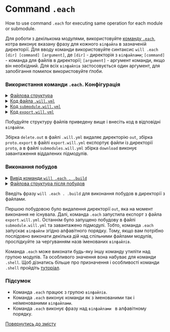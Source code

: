 # Command <code>.each</code>

How to use command <code>.each</code> for executing same operation for each module or submodule.

Для роботи з декількома модулями, використовуйте [команду `.each`](../concept/Command.md#Таблиця-команд-утиліти-willbe), котра виконує вказану фразу для кожного `вілфайла` в зазначеній директорії. Для вводу команди використовуйте синтаксис `will .each [dir] [command] [argument]`, де `[dir]` - директорія з `вілфайлами`; `[command]` - команда для файлів в директорії; `[argument]` - аргумент команди, якщо він необхідний. Для всіх `вілфайлів` застосовується один аргумент, для запобігання помилок використовуйте ґлоби. 

### Використання команди `.each`. Конфігурація

<details>
  <summary><u>Файлова структура</u></summary>

```  
named 
  ├── proto
  │     └── file.txt
  ├── submodule.will.yml
  ├── export.will.yml
  └── .will.yml       

```

</details>
<details>
    <summary><u>Код файла <code>.will.yml</code></u></summary>

```yaml
about :

  name : deleteOut
  description : "To test .each command"

path :

  fileToDelete :
    path : 'out'

step  :

  delete.out :
    inherit : predefined.delete
    filePath : path::fileToDelete

build :

  delete.out :
    criterion :
      default : 1
    steps :
      - delete.*

```

</details>
<details>
    <summary><u>Код <code>submodule.will.yml</code></u></summary>

```yaml
about :

  name : submodules
  description : "To test .each command"
  version : 0.0.1

submodule :

  PathFundamentals : git+https:///github.com/Wandalen/wPathFundamentals.git/out/wPathFundamentals#master
  
build : 
  
  download : 
    criterion :
      default : 1
    steps : 
      - submodules.download

```

</details>
<details>
    <summary><u>Код <code>export.will.yml</code></u></summary>

```yaml
about :

  name : export
  description : "To test .each command"
  version : 0.0.1

path : 

  out : 'out'
  proto : 'proto'
  
step : 

  export : 
    inherit : module.export
    export : path::proto
  
build : 

  proto.export : 
    criterion : 
      default : 1
    steps :
      - step::export
   
```

</details>

Побудуйте структуру файлів приведену вище і внесіть код в відповідні `вілфайли`.

Збірка `delete.out` в файлі `.will.yml` видаляє директорію `out`, збірка `proto.export` в файлі `export.will.yml` експортує файли із директорії `proto`, а в файлі `submodules.will.yml` збірка `download` виконує завантаження віддалених підмодулів.  

### Виконання побудов

<details>
  <summary><u>Вивід команди <code>will .each . .build</code></u></summary>

```
[user@user ~]$ will .each . .build
...
Module at /path_to_file/.will.yml
 . Read : /path_to_file/.will.yml
 . Read 1 will-files in 0.924s 

    Building module::deleteOut / build::delete.submodule
     - filesDelete 0 files at /path_to_file/out in 0.002s
    Built module::deleteOut / build::delete.submodule in 0.108s

...

    Building module::export / build::export
     + Write out archive /path_to_file/ : out/export.out.tgs <- proto
     + Write out will-file /path_to_file/out/export.out.will.yml
     + Exported export with 2 files in 2.311s
    Built module::export / build::export in 2.363s
    
...

    Building module::submodules / build::download
       . Read : /path_to_file/.module/PathFundamentals/out/wPathFundamentals.out.will.yml
       + module::PathFundamentals version master was downloaded in 5.974s
     + 1/1 submodule(s) of module::submodules were downloaded in 5.981s
    Built module::submodules / build::download in 6.019s

```
</details>
<details>
  <summary><u>Файлова структура після побудов</u></summary>

```  
named 
  ├── .module
  │     └── PathFundamentals
  ├── proto
  │     └── file.txt
  ├── out
  │     └── export.out.will.yml
  ├── submodule.will.yml
  ├── export.will.yml
  └── .will.yml       

```

</details>

Введіть фразу `will .each . .build` для виконання побудов в директорії з файлами.

Першою побудовою було видалення директорії `out`, яка на момент виконання не існувала. Далі, команда `.each` запустила експорт з файла `export.will.yml`. Останнім було запущено побудову в файлі `submodule.will.yml` та завантажено підмодулі. Тобто, команда `.each` запускає `вілфайли` згідно алфавітного порядку. Тому, якщо вам потрібно послідовно виконати декілька дій над спільними файлами модулів, прослідкуйте за чергуванням назв іменованих `вілфайлів`.  

Команда `.each` може виконати будь-яку іншу команду утиліти над групою модулів. Та особливого значення вона набуває для команди `.shell`. Щоб дізнатись більше про призначення і особливості  команди `.shell` пройдіть [туторіал](CommandShell.md).

### Підсумок  

- Команда `.each` працює з групою `вілфайлів`.
- Команда `.each` виконує команди як з іменованими так і неіменованими `вілфайлами`.
- Команда `.each` виконує фразу над `вілфайлами ` в алфавітному порядку.

[Повернутись до змісту](../README.md#tutorials)
